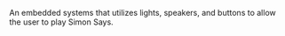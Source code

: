 An embedded systems that utilizes lights, speakers, and buttons to allow the user to play Simon Says.
